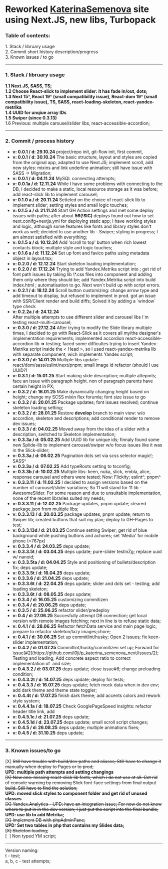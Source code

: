<h1>Reworked <a href="https://katerinasemenova.ru"> KaterinaSemenova</a> site using Next.JS, new libs, Turbopack</h1>

<h3>Table of contents:</h3>
1. Stack / libruary usage<br>
2. Commit short history description/progress<br>
3. Known issues / to go<br>
<hr>

<h3> 1. Stack / libruary usage</h3>
<b>1.1 Next.JS, SASS, TS;<br>
1.2 Choose React-slick to implement slider: it has fade in/out, dots; <br>
1.3 Next 15^, React 19^ (small compatibility issue), React-dom 19^ (small compatibility issue), TS, SASS, react-loading-skeleton, react-yandex-metrika<br>
1.4 UUID for unqiue array IDs<br>
1.5 Swiper (since 0.3.13)<br></b>
1.6 Previous: multiple carousel/slider libs, react-accessible-accordion;

<hr>

<h3> 2. Commit / process history</h3>
<ul>
<li><b>v: 0.0.1 / d: 29.10.24  </b>   
project/repo init, git-flow init, first commit,</li>
<li><b>v: 0.0.1 / d: 30.10.24</b>     
The basic structure, layout and styles are copied from the original app, adapted to use Next.JS; implement scroll, add new styles: mixins and link underline animation; still have issue with SASS -> Migration;</li>
<li><b>v: 0.0.1 / d: 04.11.24</b> 
MySQL connecting attempts;</li>
<li><b>v: 0.0.1a / d: 12.11.24</b> 
While I have some problems with connecting to the DB, I decided to make a static, local resource storage as it was before; add react-slick lib to implement carousel;</li>
<li><b>v: 0.1.0 a / d: 20.11.24</b> 
Setteled on the choice of react-slick lib to implement slider; setting styles and small logic touches;</li>
<li><b>v: 0.1.5 a / d: 21.11.24</b> 
Start GH Action settings and met some deploy issues with paths; after about <b>56(!SIC)</b> deploys found out how to set next.conifg+nextjs.yml for deploying static app; I have working styles and logic, although some features like fonts and library styles don't work as well; decided to use another lib - Swiper; styling in progress; I am almost satisfied with everything;</li>
<li><b>v: 0.1.5 a / d: 10.12.24</b>
Add 'scroll to top' button when rich lowest contacts block; multiple style and logic touches;</li>
<li><b>v: 0.1.6 a / d: 11.12.24</b>
Set up font and favico paths using metadata object in layout.tsx;</li>
<li><b>v: 0.2.0 / d: 12.12.24</b>
Start skeleton loading implementation;</li>
<li><b>v: 0.2.0 / d: 17.12.24</b>
Trying to add Yandex.Metrika script into <Head>; get rid of font path issues by taking lib \*.css files into component and adding them only where they should be; add Yandex.Metrika script into build index.html ; automatisation to go.
Next won`t build up with script errors. </li>
<li><b>v: 0.2.1 / d: 18.12.24</b> 
Scroll button customizing: change arrow type and add timeout to display, but refused to implement in prod. got an issue with SSR/Client render and build diffs; Solved it by adding a `window` type check
<li><b>v: 0.2.2a / d: 24.12.24</b> </li>
After multiple attempts to use different slider and carousel libs I`m testing react-multi-carousel;</li>
<li><b>v: 0.3.0 / d: 27.12.24</b>
After trying to modify the Slide library multiple times, I decided to go with React-Slick as it covers all my/the designer's implementation requirements;
implemented accordion react-accessible-accordion lib => testing; 
faced some difficultes trying to insert Yandex-Metrika script inside the < Head >, so i used react-yandex-metrika lib with separate component, wich implements Yandex script;</li>
<li><b>v: 0.3.0 / d: 14.01.25</b>
Multiple libs update: react/dom/sass/eslint/next/pnpm; small image id refactor (should I use UUID?)</li>
<li><b>v: 0.3.1 / d: 15.01.25</b>
Start making slide description; multiple attepmts; face an issue with paragraph height. non of paragraph parents have certain height in PX;</li>
<li><b>v: 0.3.2 / d: 16.01.25</b> 
Make dynamically changing height based on <Image> height; change my SCSS mixin flex forumla; font size issue to go</li>
<li><b>v: 0.3.2 / d: 20.01.25</b>
Package updates; font issues resolved; continue skeleton loading setting;</li>
<li><b>v: 0.3.2 / d: 28.01.25</b>
Restore <b>develop</b> branch to main view: w/o accordion, skeleton and descriptions; add conditional render to remove dev issues;</li>
<li><b>v: 0.3.3 / d: 04.02.25</b>
Moved away from the idea of ​​a slider with a description, switched to Skeleton implementation;</li>
<li><b>v: 0.3.3a / d: 05.02.25</b>
Add UUID lib for unique ids; finnaly found some new Splide-lib to implement carousel/swiper w/o focus issues like it was in the Slick-slider;</li>
<li><b>v: 0.3.3a / d: 06.02.25</b>
Pagination dots set via scss selector magic!; SASS^</li>
<li><b>v: 0.3.3a / d: 07.02.25</b>
Add typeRoots setting to tsconfig;</li>
<li><b>v: 0.3.3b / d: 10.02.25</b>
Multiple libs: keen, nuka, slick, embla, alice, response carousel and others were tested; Now: Flickity; eslint^; pnpm^</li>
<li><b>v: 0.3.3.11 / d: 11.02.25</b>
I decided to assign versions based on the number of carousel/slider variations; So 11 will stand for 11 lib - AwesomeSlider. For some reason and due to unsuitable implementation, none of the recent libraries suited my needs;</li>
<li><b>v: 0.3.3.11 / d: 12.02.25</b>
Package updates, pnpm update; cleared package.json from multiple libs;</li>
<li><b>v: 0.3.3.13 / d: 20.03.25</b>
package updates, pnpm update; return to Swiper lib; created buttons that suit my plan; deploy to GH-Pages to test;</li> 
<li><b>v: 0.3.3.13d / d: 21.03.25</b> 
Continue setting Swiper; get rid of blue background while pushing buttons and achores; set 'Media' for mobile phone (<767px)</li> 
<li><b>v: 0.3.3.4 / d: 24.03.25</b> 
deps update;
</li>
<li><b>v: 0.3.3.5t / d: 03.04.25</b> 
deps update; pure-slider testinZg; replace uuid w/ nanoid;
</li>
<li><b>v: 0.3.3.5ta / d: 04.04.25</b> 
Style and positioning of bullets/description fix; deps update;
</li>
<li><b>v: 0.3.3.5t / d: 16.04.25</b> 
deps update;
</li>
<li><b>v: 0.3.3.6 / d: 21.04.25</b> 
deps update;
</li>
<li><b>v: 0.3.3.6t / d: 22.04.25</b> 
deps update; slider and dots set - testing; add loading skeleton;
</li>
<li><b>v: 0.3.3.6t / d: 08.05.25</b> 
deps update;
</li>
<li><b>v: 0.3.4 / d: 16.05.25</b> 
customizing commitizen
</li>
<li><b>v: 0.3.4 / d: 20.06.25</b> 
deps update;
</li>
<li><b>v: 0.3.5 / d: 25.06.25</b> 
refactor slider/predeploy
</li>
<li><b>v: 0.4 / d: 27.06.25</b> 
Succesfully attempt DB connection; get local version with remote images fetching; next in line is to refuse static data;
</li>
<li><b>v: 0.4.1 / d: 28.06.25</b> 
Refactor fetchData service and main page logic; prepare to refactor skeleton/lazy images;chore;
</li>
<li><b>v: 0.4.1 / d: 30.06.25</b> 
Set up commitlint/husky; Open 2 issues; fix keen-slider implementation;
</li>
<li><b>v: 0.4.2 / d: 01.07.25</b> 
Commitlint/husky/commitizen set up; 
Forward for issue[#2](https://github.com/i0ji/p_katerina_semenova_next/issues/2); 
Testing <Skeleton/> and loading;
Add concrete aspect ratio to correct implementation of <Image> and <Skeleton> size;
</li>
<li><b>v: 0.4.3.2 / d: 03.07.25</b> 
deps update; close issue#6; change preloading condition;
</li>
<li><b>v: 0.4.3.2t / d: 14.07.25</b> 
deps update; deploy for tests;
</li>
<li><b>v: 0.4.3.3 / d: 16.07.25</b> 
deps update; fetch mock data when in dev env;
add dark theme and theme state toggler;
</li>
<li><b>v: 0.4.4t / d: 17.07.25</b> 
finish dark theme; add accents colors and rework style system;
</li>
<li><b>v: 0.4.4.1a / d: 18.07.25</b> 
Check GooglePageSpeed insights: refactor header title link, add 
</li>
<li><b>v: 0.4.5.1c / d: 21.07.25</b> 
deps update;
</li>
<li><b>v: 0.4.5.1d / d: 23.07.25</b> 
deps update; small scroll script changes;
</li>
<li><b>v: 0.4.5 / d: 26.08.25</b> 
deps update; multiple animations fixes;
</li>
<li><b>v: 0.4.5 / d: 31.10.25</b> 
deps update;
</li>
</ul>
<hr>
<h3> 3. Known issues/to go</h3>
[X] <del>Still have trouble with build/dev paths and aliases; Still have to change it manually when deploy to Pages or to prod;</del><br>
<b>UPD: multiple path attempts and setting changings</b><br>
<del>[X] New one: missing react-slick lib fonts, which i do not use at all. Get rid of console warning by removing Slick font-face settings from final output build. Still have to find the solution;</del><br>
<b>UPD: moved slick styles to component folder and get rid of unused classes</b><br>
<del>[X] Yandex.Analytics - UPD: have an integration issue; For now do not know where to put in in the dev version; I just put the script into the final bundle;</del><br>
<b>UPD: use lib to add Metrika;</b><br>
<del>[X] Implement DB with phpAdminPane;</del><br>
<b>UPD: Set two tables in php that contains my Slides data;</b><br>
<del>[X] Skeleton loading;</del><br>
[&nbsp;&nbsp;] Non typed YM script;<br>

<hr>
Version naming:<br>
t - test;<br>
a, b, c - test attempts;
